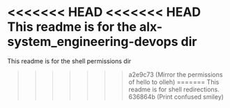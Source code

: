 <<<<<<< HEAD
<<<<<<< HEAD
This readme is for the alx-system_engineering-devops dir
=======
This readme is for the shell permissions dir 
>>>>>>> a2e9c73 (Mirror the permissions of hello to olleh)
=======
This readme is for shell redirections.
>>>>>>> 636864b (Print confused smiley)

